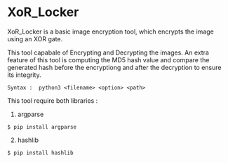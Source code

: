 # XoR_Locker

XoR_Locker is a basic image encryption tool, which encrypts the image using an XOR gate.

This tool capabale of Encrypting and Decrypting the images. An extra feature of this tool is computing the MD5 hash value and compare the generated hash before the encryptiong and after the decryption to ensure its integrity. 

  `Syntax :  python3 <filename> <option> <path>`
  
  This tool require both libraries :
  
  1. argparse 
   
  ```
  $ pip install argparse
  ```
  2. hashlib 
  
  ```
  $ pip install hashlib
  ```
  
  
